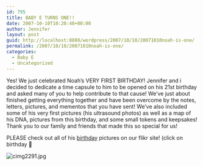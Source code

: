 ```yaml
---
id: 795
title: BABY E TURNS ONE!!
date: 2007-10-10T10:20:48+00:00
author: Jennifer
layout: post
guid: http://localhost:8888/wordpress/2007/10/10/20071010noah-is-one/
permalink: /2007/10/10/20071010noah-is-one/
categories:
  - Baby E
  - Uncategorized
---
```

Yes! We just celebrated Noah&#8217;s VERY FIRST BIRTHDAY! Jennifer and i decided to dedicate a time capsule to him to be opened on his 21st birthday and asked many of you to help contribute to that cause! We&#8217;ve just about finished getting everything together and have been overcome by the notes, letters, pictures, and mementos that you have sent! We&#8217;ve also included some of his very first pictures (his ultrasound photos) as well as a map of his DNA, pictures from this birthday, and some small tokens and keepsakes! Thank you to our family and friends that made this so special for us!
  
PLEASE check out all of his [birthday](http://www.flickr.com/photos/jenniferandJennifers_photos/sets/72157602349418442/ "birthday") pictures on our flikr site! (click on birthday 🙂

<img id="image190" alt="cimg2291.jpg" src="http://static.squarespace.com/static/50db6bb3e4b015296cd43789/50dfa5b1e4b0dc6320e0b5ea/50dfa5b1e4b0dc6320e0b69a/1192011485000/?format=original" />